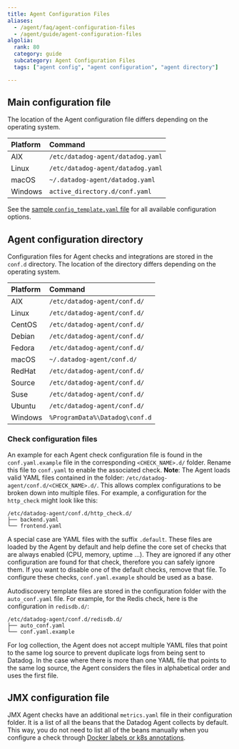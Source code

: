```yaml
---
title: Agent Configuration Files
aliases:
  - /agent/faq/agent-configuration-files
  - /agent/guide/agent-configuration-files
algolia:
  rank: 80
  category: guide
  subcategory: Agent Configuration Files
  tags: ["agent config", "agent configuration", "agent directory"]

---
```


## Main configuration file

The location of the Agent configuration file differs depending on the operating system.

| Platform                             | Command                              |
|:-------------------------------------|:-------------------------------------|
| AIX                                  | `/etc/datadog-agent/datadog.yaml`    |
| Linux                                | `/etc/datadog-agent/datadog.yaml`    |
| macOS                                | `~/.datadog-agent/datadog.yaml`      |
| Windows                              | `active_directory.d/conf.yaml` |

See the [sample `config_template.yaml` file][1] for all available configuration options.

## Agent configuration directory

Configuration files for Agent checks and integrations are stored in the `conf.d` directory. The location of the directory differs depending on the operating system.

| Platform                             | Command                        |
|:-------------------------------------|:-------------------------------|
| AIX                                  | `/etc/datadog-agent/conf.d/`   |
| Linux                                | `/etc/datadog-agent/conf.d/`   |
| CentOS                               | `/etc/datadog-agent/conf.d/`   |
| Debian                               | `/etc/datadog-agent/conf.d/`   |
| Fedora                               | `/etc/datadog-agent/conf.d/`   |
| macOS                                | `~/.datadog-agent/conf.d/`     |
| RedHat                               | `/etc/datadog-agent/conf.d/`   |
| Source                               | `/etc/datadog-agent/conf.d/`   |
| Suse                                 | `/etc/datadog-agent/conf.d/`   |
| Ubuntu                               | `/etc/datadog-agent/conf.d/`   |
| Windows                              | `%ProgramData%\Datadog\conf.d` |

### Check configuration files

An example for each Agent check configuration file is found in the `conf.yaml.example` file in the corresponding `<CHECK_NAME>.d/` folder. Rename this file to `conf.yaml` to enable the associated check. **Note**: The Agent loads valid YAML files contained in the folder: `/etc/datadog-agent/conf.d/<CHECK_NAME>.d/`. This allows complex configurations to be broken down into multiple files. For example, a configuration for the `http_check` might look like this:

```text
/etc/datadog-agent/conf.d/http_check.d/
├── backend.yaml
└── frontend.yaml
```

A special case are YAML files with the suffix `.default`. These files are loaded by the Agent by default and help define the core set of checks that are always enabled (CPU, memory, uptime ...). They are ignored if any other configuration are found for that check, therefore you can safely ignore them. If you want to disable one of the default checks, remove that file. To configure these checks, `conf.yaml.example` should be used as a base.

Autodiscovery template files are stored in the configuration folder with the `auto_conf.yaml` file. For example, for the Redis check, here is the configuration in `redisdb.d/`:

```text
/etc/datadog-agent/conf.d/redisdb.d/
├── auto_conf.yaml
└── conf.yaml.example
```

For log collection, the Agent does not accept multiple YAML files that point to the same log source to prevent duplicate logs from being sent to Datadog. In the case where there is more than one YAML file that points to the same log source, the Agent considers the files in alphabetical order and uses the first file.

## JMX configuration file

JMX Agent checks have an additional `metrics.yaml` file in their configuration folder. It is a list of all the beans that the Datadog Agent collects by default. This way, you do not need to list all of the beans manually when you configure a check through [Docker labels or k8s annotations][2].

[1]: https://github.com/DataDog/datadog-agent/blob/master/pkg/config/config_template.yaml
[2]: /agent/kubernetes/integrations/#configuration
